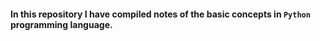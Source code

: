 #### In this repository I have compiled notes of the basic concepts in `Python` programming language.
